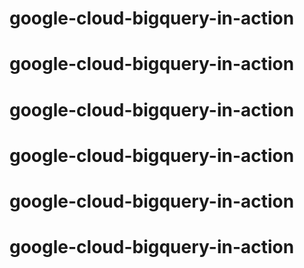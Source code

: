 # google-cloud-bigquery-in-action
# google-cloud-bigquery-in-action
# google-cloud-bigquery-in-action
# google-cloud-bigquery-in-action
# google-cloud-bigquery-in-action
# google-cloud-bigquery-in-action
